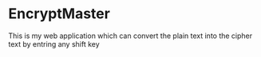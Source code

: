# EncryptMaster
This is my web application which can convert the plain text into the cipher text by entring any shift key
